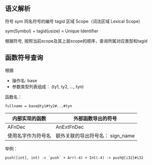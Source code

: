 
## 语义解析

符号 sym
同名符号的编号 tagid
区域 Scope（词法区域 Lexical Scope）

sym(Symbol) + tagid(usize) = Unique Identifier

根据符号, 按照当前scope及其上层scope的顺序，查询所属对应类型和tagid


## 函数符号查询

根据
+ 操作名: base
+ 参数类型列表组成： (ty1, ty2, ..., tyn)

函数名：

    fullname = base@ty1#ty2#...#tyn


| 内部实现的函数 | 外部函数导出的符号 |
|---|---|
| AFnDec | AnExtFnDec |
| 使用名字作为符号名 | 额外关联的导出符号名： sign_name |

举例：

```text
push([int], int) -> `push` + Arr(-4) + Int(-4) -> push@[i32]#i32
```

